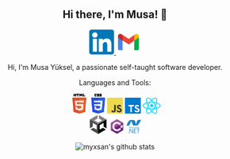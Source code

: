 <link rel="stylesheet" href="style.css">
<div style="text-align:center;">

## **Hi there, I'm Musa! :wave:** 

<a href="https://www.linkedin.com/in/myxsan">
<img height="50" src="img/linkedin.png">
</a>
<a href="mailto:yksl3461@gmail.com" target="_blank" rel="nofollow"><img height="50" alt="gmail" src="img/gmail.png" /></a>
</a>


Hi, I'm Musa Yüksel, a passionate self-taught software developer.

Languages and Tools:

<img height="40" src="img/html5.png">
<img height="40" src="img/css3.png">
<img height="32" src="img/javascript.png">
<img height="32" src="img/typescript.png">
<img height="32" src="img/react.png">
<br>
<img height="38" src="img/unity.png">
<img height="30" src="img/csharp.png">
<img height="30" src="img/dotnet.png">

<br>

![myxsan's github stats](https://github-readme-stats.vercel.app/api?username=myxsan&show_icons=true&theme=tokyonight)
</div>

